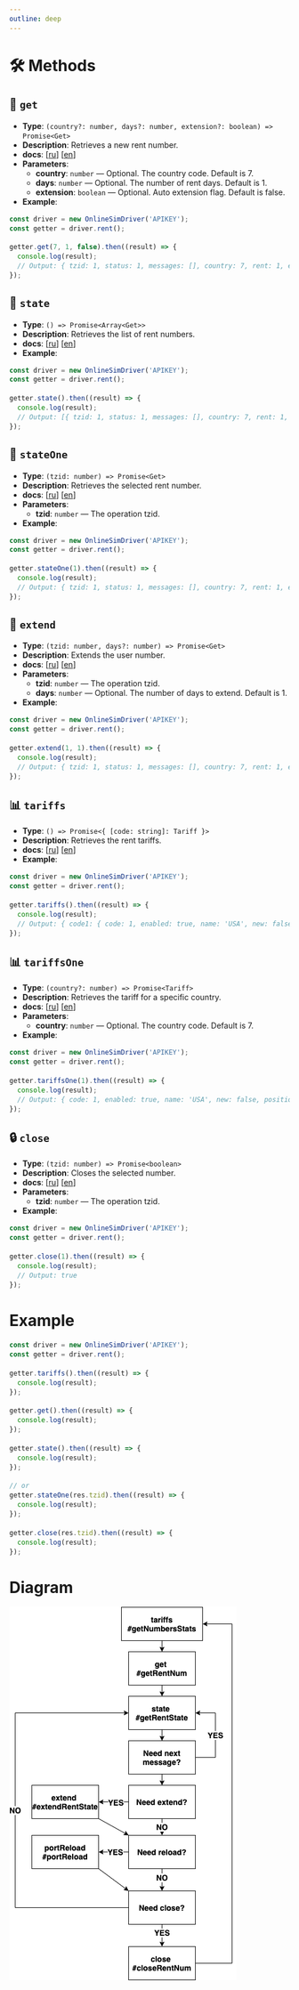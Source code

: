 ```yaml
---
outline: deep
---
```


# 🛠️ Methods

## 📱 `get`

- **Type**: `(country?: number, days?: number, extension?: boolean) => Promise<Get>`
- **Description**: Retrieves a new rent number.
- **docs**: [[ru](https://onlinesim.io/ru/openapi_docs/onlinesim-api-un/get/api_rent_getRentNum_php)] [[en](https://onlinesim.io/openapi_docs/onlinesim-api-un/get/api_rent_getRentNum_php)]
- **Parameters**:
    - **country**: `number` — Optional. The country code. Default is 7.
    - **days**: `number` — Optional. The number of rent days. Default is 1.
    - **extension**: `boolean` — Optional. Auto extension flag. Default is false.
- **Example**:

```typescript
const driver = new OnlineSimDriver('APIKEY');
const getter = driver.rent();

getter.get(7, 1, false).then((result) => {
  console.log(result);
  // Output: { tzid: 1, status: 1, messages: [], country: 7, rent: 1, extension: 0, sum: 10, number: '1234567890', time: 1234567890, hours: 24, extend: [], checked: false, reload: 0, day_extend: 0 }
});
```

## 📜 `state`

- **Type**: `() => Promise<Array<Get>>`
- **Description**: Retrieves the list of rent numbers.
- **docs**: [[ru](https://onlinesim.io/ru/openapi_docs/onlinesim-api-un/get/api_rent_getRentState_php)] [[en](https://onlinesim.io/openapi_docs/onlinesim-api-un/get/api_rent_getRentState_php)]
- **Example**:

```typescript
const driver = new OnlineSimDriver('APIKEY');
const getter = driver.rent();

getter.state().then((result) => {
  console.log(result);
  // Output: [{ tzid: 1, status: 1, messages: [], country: 7, rent: 1, extension: 0, sum: 10, number: '1234567890', time: 1234567890, hours: 24, extend: [], checked: false, reload: 0, day_extend: 0 }]
});
```

## 📜 `stateOne`

- **Type**: `(tzid: number) => Promise<Get>`
- **Description**: Retrieves the selected rent number.
- **docs**: [[ru](https://onlinesim.io/ru/openapi_docs/onlinesim-api-un/get/api_rent_getRentState_php)] [[en](https://onlinesim.io/openapi_docs/onlinesim-api-un/get/api_rent_getRentState_php)]
- **Parameters**:
    - **tzid**: `number` — The operation tzid.
- **Example**:

```typescript
const driver = new OnlineSimDriver('APIKEY');
const getter = driver.rent();

getter.stateOne(1).then((result) => {
  console.log(result);
  // Output: { tzid: 1, status: 1, messages: [], country: 7, rent: 1, extension: 0, sum: 10, number: '1234567890', time: 1234567890, hours: 24, extend: [], checked: false, reload: 0, day_extend: 0 }
});
```

## 🔄 `extend`

- **Type**: `(tzid: number, days?: number) => Promise<Get>`
- **Description**: Extends the user number.
- **docs**: [[ru](https://onlinesim.io/ru/openapi_docs/onlinesim-api-un/get/api_rent_extendRentState_php)] [[en](https://onlinesim.io/openapi_docs/onlinesim-api-un/get/api_rent_extendRentState_php)]
- **Parameters**:
    - **tzid**: `number` — The operation tzid.
    - **days**: `number` — Optional. The number of days to extend. Default is 1.
- **Example**:

```typescript
const driver = new OnlineSimDriver('APIKEY');
const getter = driver.rent();

getter.extend(1, 1).then((result) => {
  console.log(result);
  // Output: { tzid: 1, status: 1, messages: [], country: 7, rent: 1, extension: 0, sum: 10, number: '1234567890', time: 1234567890, hours: 24, extend: [], checked: false, reload: 0, day_extend: 0 }
});
```


## 📊 `tariffs`

- **Type**: `() => Promise<{ [code: string]: Tariff }>`
- **Description**: Retrieves the rent tariffs.
- **docs**: [[ru](https://onlinesim.io/ru/openapi_docs/onlinesim-api-un/get/api_rent_tariffsRent_php)] [[en](https://onlinesim.io/openapi_docs/onlinesim-api-un/get/api_rent_tariffsRent_php)]
- **Example**:

```typescript
const driver = new OnlineSimDriver('APIKEY');
const getter = driver.rent();

getter.tariffs().then((result) => {
  console.log(result);
  // Output: { code1: { code: 1, enabled: true, name: 'USA', new: false, position: 1, count: { count1: 10 }, days: { days1: 1 }, extend: 1 } }
});
```

## 📊 `tariffsOne`

- **Type**: `(country?: number) => Promise<Tariff>`
- **Description**: Retrieves the tariff for a specific country.
- **docs**: [[ru](https://onlinesim.io/ru/openapi_docs/onlinesim-api-un/get/api_rent_tariffsRent_php)] [[en](https://onlinesim.io/openapi_docs/onlinesim-api-un/get/api_rent_tariffsRent_php)]
- **Parameters**:
    - **country**: `number` — Optional. The country code. Default is 7.
- **Example**:

```typescript
const driver = new OnlineSimDriver('APIKEY');
const getter = driver.rent();

getter.tariffsOne(1).then((result) => {
  console.log(result);
  // Output: { code: 1, enabled: true, name: 'USA', new: false, position: 1, count: { count1: 10 }, days: { days1: 1 }, extend: 1 }
});
```

## 🔒 `close`

- **Type**: `(tzid: number) => Promise<boolean>`
- **Description**: Closes the selected number.
- **docs**: [[ru](https://onlinesim.io/ru/openapi_docs/onlinesim-api-un/get/api_rent_closeRentNum_php)] [[en](https://onlinesim.io/openapi_docs/onlinesim-api-un/get/api_rent_closeRentNum_php)]
- **Parameters**:
    - **tzid**: `number` — The operation tzid.
- **Example**:

```typescript
const driver = new OnlineSimDriver('APIKEY');
const getter = driver.rent();

getter.close(1).then((result) => {
  console.log(result);
  // Output: true
});
```

# Example

```typescript
const driver = new OnlineSimDriver('APIKEY');
const getter = driver.rent();

getter.tariffs().then((result) => {
  console.log(result);
});

getter.get().then((result) => {
  console.log(result);
});

getter.state().then((result) => {
  console.log(result);
});

// or 
getter.stateOne(res.tzid).then((result) => {
  console.log(result);
});

getter.close(res.tzid).then((result) => {
  console.log(result);
});
```

# Diagram

![Diagram](/GetRent.png "Workflow Diagram")

